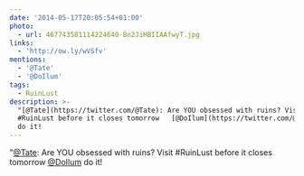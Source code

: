 ```yaml
---
date: '2014-05-17T20:05:54+01:00'
photo:
  - url: 467743581114224640-Bn2JiHBIIAAfwyT.jpg
links:
  - 'http://ow.ly/wVSfv'
mentions:
  - '@Tate'
  - '@DoIlum'
tags:
  - RuinLust
description: >-
  "[@Tate](https://twitter.com/@Tate): Are YOU obsessed with ruins? Visit
  #RuinLust before it closes tomorrow   [@DoIlum](https://twitter.com/@DoIlum)
  do it!
---
```

"[@Tate](https://twitter.com/@Tate): Are YOU obsessed with ruins? Visit #RuinLust before it closes tomorrow   [@DoIlum](https://twitter.com/@DoIlum) do it!
